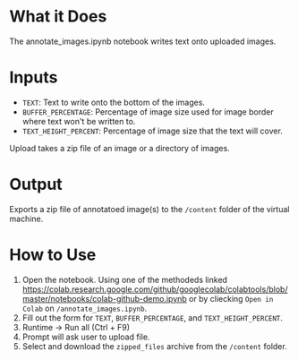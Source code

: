 # What it Does

The annotate_images.ipynb notebook writes text onto uploaded images.

# Inputs


*   ```TEXT```: Text to write onto the bottom of the images.
*   ```BUFFER_PERCENTAGE```: Percentage of image size used for image border where text won't be written to.
*   ```TEXT_HEIGHT_PERCENT```: Percentage of image size that the text will cover.

Upload takes a zip file of an image or a directory of images.

# Output

Exports a zip file of annotatoed image(s) to the ```/content``` folder of the virtual machine. 

# How to Use

1.   Open the notebook. Using one of the methodeds linked https://colab.research.google.com/github/googlecolab/colabtools/blob/master/notebooks/colab-github-demo.ipynb or by cliecking ```Open in Colab``` on ```/annotate_images.ipynb```.
1.   Fill out the form for ```TEXT```, ```BUFFER_PERCENTAGE```, and ```TEXT_HEIGHT_PERCENT```.
2.   Runtime -> Run all (Ctrl + F9)
3.   Prompt will ask user to upload file.
4.   Select and download the ```zipped_files``` archive from the ```/content``` folder.

